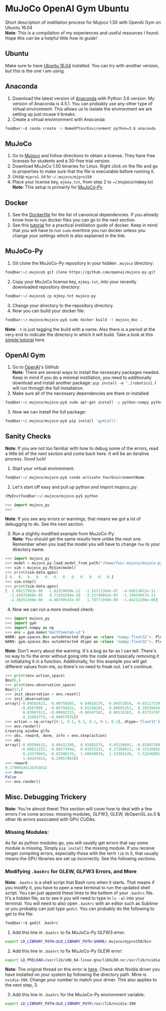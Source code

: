 # MuJoCo OpenAI Gym Ubuntu
Short description of instillation process for Mujoco 1.50 with OpenAi Gym on Ubuntu 16.04  
**Note**: This is a compilation of my experiences and useful resources I found. Hope this can be a helpful little *how to guide*! 

## Ubuntu
Make sure to have [Ubuntu 16.04](https://www.ubuntu.com/download/desktop) installed. You can try with another version, but this is the one I am using.

## Anaconda
1. Download the latest version of [Anaconda](https://www.anaconda.com/download/#linux) with Python 3.6 version. My version of Anaconda is 4.5.1. You can probably use any other type of virtual environment. This allows us to isolate the environment we are setting up just incase it breaks.  
2. Create a virtual envinronment with Anaconda:  
```bash
foo@bar:~$ conda create -n NameOfYourEnvironment python=3.6 anaconda
```

## MuJoCo
1. Go to [Mujoco](https://www.roboti.us/index.html) and follow directions to obtain a license. They have free licenses for students and a 30-free trial version.
2. Download MuJoCo 1.50 binaries for Linux. Right click on the file and go to properties to make sure that the file is executable before running it.
3. Unzip `mjpro1.50` to `~/.mujoco/mjpro150`
4. Place your license key, `mjkey.txt`, from step 2 to ~/.mujoco/mjkey.txt  
**Note**: This setup is primarily for [MuJoCo-Py](https://github.com/openai/mujoco-py#obtaining-the-binaries-and-license-key)

## Docker
1. See the [Dockerfile](https://github.com/openai/mujoco-py/blob/master/Dockerfile) for the list of canonical dependencies. If you already know how to run docker files you can go to the next section.
2. See this [tutorial](https://www.digitalocean.com/community/tutorials/how-to-install-and-use-docker-on-ubuntu-16-04) for a practical instillation guide of docker. Keep in mind that you will have to run `sudo` evertime you run docker unless you change your settings which is also explained in the link.

## MuJoCo-Py
1. Git clone the MuJoCo-Py repository in your hidden `.mujoco` directory:
```bash
foo@bar:~/.mujoco$ git clone https://github.com/openai/mujoco-py.git
```
2. Copy your MuJoCo license key, `mjkey.txt`, into your recently downloaded repository directory:
```bash
foo@bar:~/.mujoco$ cp mjkey.txt mujoco-py
```
3. Change your directory to the repository directory.
4. Now you can build your docker file:
```bash
foo@bar:~/.mujoco/mujoco-py$ sudo docker build -t mujoco_doc .
```
**Note**: `-t` is just tagging the build with a name. Also there is a period at the very end to indicate the directory in which it will build. Take a look at this [simple tutorial](https://deis.com/blog/2015/creating-sharing-first-docker-image/) here.

## OpenAI Gym
1. Go to [OpenAI](https://github.com/openai/gym)'s GitHub  
**Note**: There are several ways to install the necessary packages needed. Keep in mind if you do a minimal instillation, you need to additionally download and install another package: `pip install -e '.[robotics]`. I will run through the full installation.
2. Make sure all of the necessary dependencies are there or installed:
```bash
foo@bar:~/.mujoco/mujoco-py$ sudo apt-get install -y python-numpy python-dev cmake zlib1g-dev libjpeg-dev xvfb libav-tools xorg-dev python-opengl libboost-all-dev libsdl2-dev swig
```
3. Now we can install the full package:
```bash
foo@bar:~/.mujoco/mujoco-py$ pip install 'gym[all]'
```

## Sanity Checks
**Note**: If you are not too familiar with how to debug some of the errors, read a little bit of the next section and come back here. It will be an iterative process. Good luck!
1. Start your virtual environment:
```bash
foo@bar:~/.mujoco/mujoco-py$ conda activate YourEnvironmentName
```
2. Let's start off easy and pull up python and import mujoco_py:
```bash
(MyEnv)foo@bar:~/.mujoco/mujoco-py$ python

```
```python
>>> import mujoco_py
>>>
```
**Note**: If you see any errors or warnings, that means we got a lot of debugging to do. See the next section.  

3. Run a slightly modified example from MuJoCo-Py:  
**Note**: You should get the same results here unlike the next one. Remember when you load the model you will have to change `foo` to your directory name.
```python
>>> import mujoco_py
>>> model = mujoco_py.load_model_from_path("/home/foo/.mujoco/mujoco-py/xmls/claw.xml")
>>> sim = mujoco_py.MjSim(model)
>>> print(sim.data.qpos)
[ 0.  0.  0.  0.  0.  0.  0.  0.  0.  0.  0.  0.]
>>> sim.step()
>>> print(sim.data.qpos)
[  2.09217903e-06  -1.82329050e-12  -1.16711384e-07  -4.69613872e-11
  -1.43931860e-05   4.73350204e-10  -3.23749942e-05  -1.19854057e-13
  -2.39251380e-08  -4.46750545e-07   1.78771599e-09  -1.04232280e-08]
```
4. Now we can run a more involved check:
```python
>>> import mujoco_py
>>> import gym
>>> import numpy as np
>>> env = gym.make('HalfCheetah-v2')
WARN: gym.spaces.Box autodetected dtype as <class 'numpy.float32'>. Please provide explicit dtype.
WARN: gym.spaces.Box autodetected dtype as <class 'numpy.float32'>. Please provide explicit dtype.
```
**Note**: Don't worry about the warning. It's a bug as far as I can tell. There's no way to fix the error without going into the code and basically removing it or initializing it in a function. Additionally, for this example you will get different values from me, so there's no need to freak out. Let's continue.
```python
>>> print(env.action_space)
Box(6,)
>>> print(env.observation_space)
Box(17,)
>>> init_observation = env.reset()
>>> init_observation
array([-0.09592622, -0.00758505,  0.04018139, -0.04553654, -0.03117339,
       -0.0567909 , -0.05794625,  0.01240102,  0.00091251,  0.10259654,
        0.03697612, -0.09892215, -0.00347502,  0.06516283,  0.03751707,
        0.15983774, -0.00057076])
>>> action = np.array([0.1, 0.1, 0.1, 0.1, 0.1, 0.1], dtype='float32')
>>> env.render()
Creating window glfw
>>> obs, reward, done, info = env.step(action)
>>> obs
array([-0.09596615,  0.00432398,  0.01885579,  0.05236691, -0.02897269,
       -0.00611233, -0.00573494,  0.01972231,  0.27388623, -0.15326082,
        0.24379943, -0.05508176,  1.60848039,  1.13358126,  1.53246801,
        1.44243414,  0.29057963])
>>> reward
0.17909146134763032
>>> done
False
>>> env.render()
```

## Misc. Debugging Trickery
**Note**: You're almost there! This section will cover how to deal with a few errors I've come across: missing modules, GLFW3, GLEW, libOpenGL.so.0 & other lib errors associated with GPU CUDAs.

### Missing Modules:  
As far as python modules go, you will usually get errors that say some module is missing. Simply `pip install` the missing module. If you receive longer compiling errors, especially those with the term `lib` in it, that usually means the GPU libraries are set up incorrectly. See the following sections.

### Modifying `.bashrc` for GLEW, GLFW3 Errors, and More
**Note**: `.bashrc` is a shell script that Bash runs when it starts. That means if you modify it, you have to open a new terminal to run the updated shell script. You can just append these lines to the bottom of your `.bashrc` file. It's a hidden file, so to see it you will need to type in `ls -al` into your terminal. You will need to also open `.bashrc` with an editor such as Sublime or you probably can just type `gedit`. You can probably do the following to get to the file:
```bash
foo@bar:~$ gedit .bashrc
```
1. Add this line in `.bashrc` to fix MuJoCo-Py GLFW3 error:
```bash
export LD_LIBRARY_PATH=$LD_LIBRARY_PATH:$HOME/.mujoco/mjpro150/bin
```
2. Add this line in `.bashrc` to fix MuJoCo-Py GLEW error:
```bash
export LD_PRELOAD=/usr/lib/x86_64-linux-gnu/libGLEW.so:/usr/lib/nvidia-390/libGL.so
```
**Note**: The original thread on this error is [here](https://github.com/openai/mujoco-py/pull/145). Check what Nvidia driver you have installed on your system by following the directory path. Mine is `nvidia-390`. Change your number to match your driver. This also applies to the next step, 3.

3. Add this line in `.bashrc` for the MuJoCo-Py environment variable:
```bash
export LD_LIBRARY_PATH=$LD_LIBRARY_PATH:/usr/lib/nvidia-390
```

